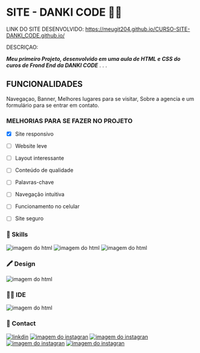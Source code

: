 # SITE - DANKI CODE 👨‍💻
LINK DO SITE DESENVOLVIDO: https://meugit204.github.io/CURSO-SITE-DANKI_CODE.github.io/

DESCRIÇAO:

 ***Meu primeiro Projeto, desenvolvido em uma aula de HTML e CSS do curos de Frond End da DANKI CODE***
 .
 .
 .
 ## FUNCIONALIDADES
 
 Navegaçao, Banner, Melhores lugares para se visitar, Sobre a agencia e um formulário para se entrar em contato.
 
 ### MELHORIAS PARA SE FAZER NO PROJETO
 - [x] Site responsivo
 - [ ] Website leve
 - [ ] Layout interessante
 - [ ] Conteúdo de qualidade
 - [ ] Palavras-chave
 - [ ] Navegação intuitiva
 - [ ] Funcionamento no celular
 - [ ] Site seguro


### 🚀 Skills

![imagem do html](https://img.shields.io/badge/HTML-239120?style=for-the-badge&logo=html5&logoColor=white)
![imagem do html](https://img.shields.io/badge/CSS-239120?&style=for-the-badge&logo=css3&logoColor=white)
![imagem do html](https://img.shields.io/badge/GIT-E44C30?style=for-the-badge&logo=git&logoColor=white)

### 🖍 Design

![imagem do html](https://img.shields.io/badge/Figma-F24E1E?style=for-the-badge&logo=figma&logoColor=white)


### 👩‍💻 IDE

![imagem do html](https://img.shields.io/badge/Visual_Studio_Code-0078D4?style=for-the-badge&logo=visual%20studio%20code&logoColor=white)

### 📱 Contact

  [![linkdin](https://img.shields.io/badge/LinkedIn-0077B5?style=for-the-badge&logo=linkedin&logoColor=white)](https://www.linkedin.com/in/ricardo-vieira-penha/)
[![imagem do instagran](https://img.shields.io/badge/Instagram-E4405F?style=for-the-badge&logo=instagram&logoColor=white)](https://www.instagram.com/kadu_vieira_rv/)
[![imagem do instagran](https://img.shields.io/badge/Gmail-D14836?style=for-the-badge&logo=gmail&logoColor=white)](<mailto:ricardo.dev.of@gmail.com>)
[![imagem do instagran](https://img.shields.io/badge/WhatsApp-25D366?style=for-the-badge&logo=whatsapp&logoColor=white)](https://wa.me/5598984178259)
[![imagem do instagran](https://img.shields.io/badge/website-000000?style=for-the-badge&logo=About.me&logoColor=white)](#)

